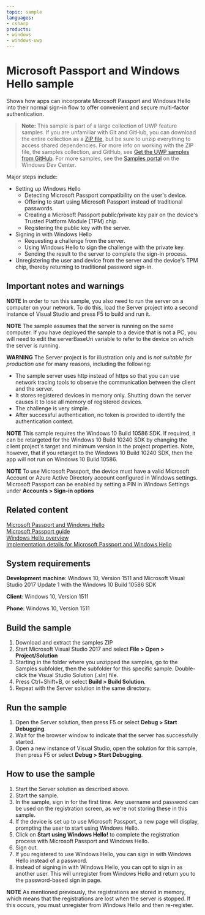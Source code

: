 ```yaml
---
topic: sample
languages:
- csharp
products:
- windows
- windows-uwp
---
```


<!---
  category: IdentitySecurityAndEncryption
--->

# Microsoft Passport and Windows Hello sample

Shows how apps can incorporate Microsoft Passport and Windows Hello
into their normal sign-in flow to offer convenient and secure multi-factor authentication.

> **Note:** This sample is part of a large collection of UWP feature samples. 
> If you are unfamiliar with Git and GitHub, you can download the entire collection as a 
> [ZIP file](https://github.com/Microsoft/Windows-universal-samples/archive/master.zip), but be 
> sure to unzip everything to access shared dependencies. For more info on working with the ZIP file, 
> the samples collection, and GitHub, see [Get the UWP samples from GitHub](https://aka.ms/ovu2uq). 
> For more samples, see the [Samples portal](https://aka.ms/winsamples) on the Windows Dev Center. 

Major steps include:

- Setting up Windows Hello
  - Detecting Microsoft Passport compatibility on the user's device.
  - Offering to start using Microsoft Passport instead of traditional passwords.
  - Creating a Microsoft Passport public/private key pair on the device's Trusted Platform Module (TPM) chip.
  - Registering the public key with the server.
- Signing in with Windows Hello
  - Requesting a challenge from the server.
  - Using Windows Hello to sign the challenge with the private key.
  - Sending the result to the server to complete the sign-in process.
- Unregistering the user and device from the server and the device's TPM chip,
  thereby returning to traditional password sign-in.

## Important notes and warnings

**NOTE**
In order to run this sample, you also need to run the server on a computer on your network.
To do this, load the Server project into a second instance of Visual Studio and press F5 to build and run it.

**NOTE**
The sample assumes that the server is running on the same computer.
If you have deployed the sample to a device that is not a PC,
you will need to edit the serverBaseUri variable to refer to the
device on which the server is running.

**WARNING**
The Server project is for illustration only
and is *not suitable for production use* for many reasons, including the following:

* The sample server uses http instead of https so that you can use network tracing tools
  to observe the communication between the client and the server.
* It stores registered devices in memory only.
  Shutting down the server causes it to lose all memory of registered devices.
* The challenge is very simple.
* After successful authentication, no token is provided to identify the authentication context.

**NOTE**
This sample requires the Windows 10 Build 10586 SDK.
If required, it can be retargeted for the Windows 10 Build 10240 SDK
by changing the client project's target and minimum version in the project properties.
Note, however, that if you retarget to the Windows 10 Build 10240 SDK,
then the app will not run on Windows 10 Build 10586.

**NOTE**
To use Microsoft Passport,
the device must have a valid Microsoft Account or Azure Active Directory account configured in Windows settings.
Microsoft Passport can be enabled by setting a PIN in Windows Settings under **Accounts > Sign-in options**

## Related content

[Microsoft Passport and Windows Hello](http://go.microsoft.com/fwlink/p/?LinkId=522066)  
[Microsoft Passport guide](https://technet.microsoft.com/itpro/windows/keep-secure/microsoft-passport-guide)  
[Windows Hello overview](http://windows.microsoft.com/windows-10/getstarted-what-is-hello)  
[Implementation details for Microsoft Passport and Windows Hello](https://msdn.microsoft.com/library/windows/apps/xaml/mt589441.aspx)  

## System requirements

**Development machine**: Windows 10, Version 1511 and Microsoft Visual Studio 2017 Update 1 with the Windows 10 Build 10586 SDK

**Client**: Windows 10, Version 1511

**Phone**: Windows 10, Version 1511

## Build the sample

1. Download and extract the samples ZIP
2. Start Microsoft Visual Studio 2017 and select **File > Open > Project/Solution**
3. Starting in the folder where you unzipped the samples, go to the Samples subfolder, then the subfolder for this specific sample. Double-click the Visual Studio Solution (.sln) file.
4. Press Ctrl+Shift+B, or select **Build > Build Solution**.
5. Repeat with the Server solution in the same directory.

## Run the sample
1. Open the Server solution, then press F5 or select **Debug > Start Debugging**.
2. Wait for the browser window to indicate that the server has successfully started.
3. Open a new instance of Visual Studio, open the solution for this sample, then press F5 or select **Debug > Start Debugging**.

## How to use the sample
1. Start the Server solution as described above.
2. Start the sample.
3. In the sample, sign in for the first time. Any username and password can be used on the registration screen, as we're not storing these in this sample.
4. If the device is set up to use Microsoft Passport, a new page will display, prompting the user to start using Windows Hello.
5. Click on **Start using Windows Hello!** to complete the registration process with Microsoft Passport and Windows Hello.
6. Sign out.
7. If you registered to use Windows Hello, you can sign in with Windows Hello instead of a password.
8. Instead of signing in with Windows Hello, you can opt to sign in as another user.
   This will unregister from Windows Hello and return you to the password-based sign in page.

**NOTE** As mentioned previously, the registrations are stored in memory,
which means that the registrations are lost when the server is stopped.
If this occurs, you must unregister from Windows Hello and then re-register.
